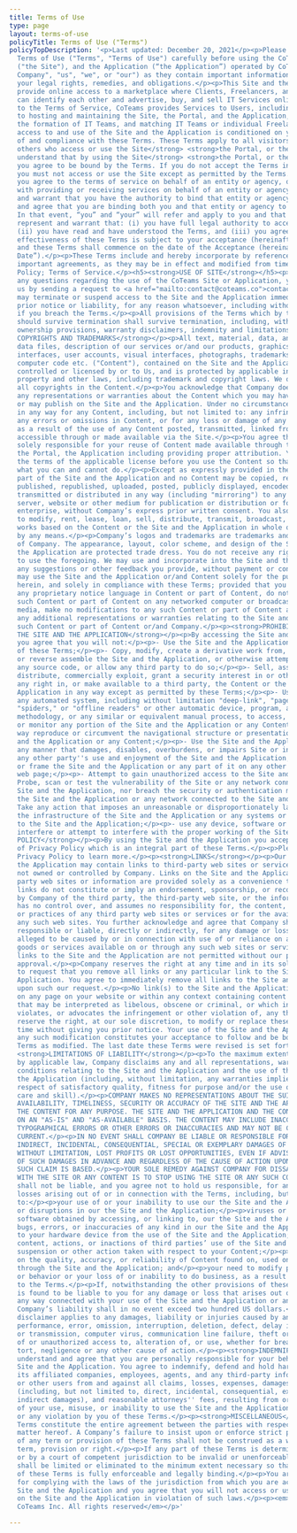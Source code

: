 ```yaml
---
title: Terms of Use
type: page
layout: terms-of-use
policyTitle: Terms of Use ("Terms")
policyTopDescription: '<p>Last updated: December 20, 2021</p><p>Please read these
  Terms of Use ("Terms", "Terms of Use") carefully before using the CoTeams website
  ("the Site"), and the Application (“the Application”) operated by CoTeams Inc. ("The
  Company", "us", "we", or "our") as they contain important information regarding
  your legal rights, remedies, and obligations.</p><p>This Site and the Application
  provide online access to a marketplace where Clients, Freelancers, and IT Teams
  can identify each other and advertise, buy, and sell IT Services online. Subject
  to the Terms of Service, CoTeams provides Services to Users, including but not limited
  to hosting and maintaining the Site, the Portal, and the Application, facilitating
  the formation of IT Teams, and matching IT Teams or individual Freelancers and Clients.</p><p><strong>Your
  access to and use of the Site and the Application is conditioned on your acceptance
  of and compliance with these Terms. These Terms apply to all visitors, users and
  others who access or use the Site</strong> <strong>the Portal, or the Application.</strong></p><p><strong>You
  understand that by using the Site</strong> <strong>the Portal, or the Application,
  you agree to be bound by the Terms. If you do not accept the Terms in its entirety,
  you must not access or use the Site except as permitted by the Terms.</strong></p><p>If
  you agree to the terms of service on behalf of an entity or agency, or in connection
  with providing or receiving services on behalf of an entity or agency, you represent
  and warrant that you have the authority to bind that entity or agency to the Terms
  and agree that you are binding both you and that entity or agency to the Terms.
  In that event, “you” and “your” will refer and apply to you and that entity or agency.</p><p>You
  represent and warrant that: (i) you have full legal authority to accept these Terms;
  (ii) you have read and have understood the Terms, and (iii) you agree on the Terms.</p><p>The
  effectiveness of these Terms is subject to your acceptance (hereinafter, the “Acceptance”),
  and these Terms shall commence on the date of the Acceptance (hereinafter, the “Effective
  Date”).</p><p>These Terms include and hereby incorporate by reference the following
  important agreements, as they may be in effect and modified from time to time: Privacy
  Policy; Terms of Service.</p><h5><strong>USE OF SITE</strong></h5><p>If you have
  any questions regarding the use of the CoTeams Site or Application, you may contact
  us by sending a request to <a href="mailto:contact@coteams.co">contact@coteams.co</a></p><p><strong>TERMINATION</strong></p><p>We
  may terminate or suspend access to the Site and the Application immediately, without
  prior notice or liability, for any reason whatsoever, including without limitation
  if you breach the Terms.</p><p>All provisions of the Terms which by their nature
  should survive termination shall survive termination, including, without limitation,
  ownership provisions, warranty disclaimers, indemnity and limitations of liability.</p><p><strong>CONTENT,
  COPYRIGHTS AND TRADEMARKS</strong></p><p>All text, material, data, and information,
  data files, description of our services or/and our products, graphics, images, user
  interfaces, user accounts, visual interfaces, photographs, trademarks, logos and
  computer code etc. ("Content"), contained on the Site and the Application is owned,
  controlled or licensed by or to Us, and is protected by applicable intellectual
  property and other laws, including trademark and copyright laws. We own and retains
  all copyrights in the Content.</p><p>You acknowledge that Company does not make
  any representations or warranties about the Content which you may have access to
  or may publish on the Site and the Application. Under no circumstances are We liable
  in any way for any Content, including, but not limited to: any infringing Content,
  any errors or omissions in Content, or for any loss or damage of any kind incurred
  as a result of the use of any Content posted, transmitted, linked from, or otherwise
  accessible through or made available via the Site.</p><p>You agree that you are
  solely responsible for your reuse of Content made available through the Site, Site,
  the Portal, the Application including providing proper attribution. You should review
  the terms of the applicable license before you use the Content so that you know
  what you can and cannot do.</p><p>Except as expressly provided in these Terms, no
  part of the Site and the Application and no Content may be copied, reproduced, modified,
  published, republished, uploaded, posted, publicly displayed, encoded, translated,
  transmitted or distributed in any way (including "mirroring") to any other computer,
  server, website or other medium for publication or distribution or for any commercial
  enterprise, without Company’s express prior written consent. You also agree not
  to modify, rent, lease, loan, sell, distribute, transmit, broadcast, or create derivative
  works based on the Content or the Site and the Application in whole or in part,
  by any means.</p><p>Company’s logos and trademarks are trademarks and the property
  of Company. The appearance, layout, color scheme, and design of the Site the Portal,
  the Application are protected trade dress. You do not receive any right or license
  to use the foregoing. We may use and incorporate into the Site and the Application
  any suggestions or other feedback you provide, without payment or condition.</p><p>You
  may use the Site and the Application or/and Content solely for the purposes specified
  herein, and solely in compliance with these Terms; provided that you not remove
  any proprietary notice language in Content or part of Content, do not copy or post
  such Content or part of Content on any networked computer or broadcast it in any
  media, make no modifications to any such Content or part of Content and not make
  any additional representations or warranties relating to the Site and the Application,
  such Content or part of Content or/and Company.</p><p><strong>PROHIBITED USE OF
  THE SITE AND THE APPLICATION</strong></p><p>By accessing the Site and the Application,
  you agree that you will not:</p><p>- Use the Site and the Application in violation
  of these Terms;</p><p>- Copy, modify, create a derivative work from, reverse engineer
  or reverse assemble the Site and the Application, or otherwise attempt to discover
  any source code, or allow any third party to do so;</p><p>- Sell, assign, sublicense,
  distribute, commercially exploit, grant a security interest in or otherwise transfer
  any right in, or make available to a third party, the Content or the Site and the
  Application in any way except as permitted by these Terms;</p><p>- Use or launch
  any automated system, including without limitation "deep-link", "page-scrape", "robots,"
  "spiders," or "offline readers" or other automatic device, program, algorithm or
  methodology, or any similar or equivalent manual process, to access, acquire, copy
  or monitor any portion of the Site and the Application or any Content, or in any
  way reproduce or circumvent the navigational structure or presentation of the Site
  and the Application or any Content;</p><p>- Use the Site and the Application in
  any manner that damages, disables, overburdens, or impairs Site or interferes with
  any other party''s use and enjoyment of the Site and the Application;</p><p>- Mirror
  or frame the Site and the Application or any part of it on any other web site or
  web page;</p><p>- Attempt to gain unauthorized access to the Site and the Application;</p><p>-
  Probe, scan or test the vulnerability of the Site or any network connected to the
  Site and the Application, nor breach the security or authentication measures on
  the Site and the Application or any network connected to the Site and the Application;</p><p>-
  Take any action that imposes an unreasonable or disproportionately large load on
  the infrastructure of the Site and the Application or any systems or networks connected
  to the Site and the Application;</p><p>- use any device, software or routine to
  interfere or attempt to interfere with the proper working of the Site and the Application.</p><p><strong>PRIVACY
  POLICY</strong></p><p>By using the Site and the Application you accept the terms
  of Privacy Policy which is an integral part of these Terms.</p><p>Please check our
  Privacy Policy to learn more.</p><p><strong>LINKS</strong></p><p>Our the Site and
  the Application may contain links to third-party web sites or services that are
  not owned or controlled by Company. Links on the Site and the Application to third
  party web sites or information are provided solely as a convenience to you.</p><p>Such
  links do not constitute or imply an endorsement, sponsorship, or recommendation
  by Company of the third party, the third-party web site, or the information there.</p><p>Company
  has no control over, and assumes no responsibility for, the content, privacy policies,
  or practices of any third party web sites or services or for the availability of
  any such web sites. You further acknowledge and agree that Company shall not be
  responsible or liable, directly or indirectly, for any damage or loss caused or
  alleged to be caused by or in connection with use of or reliance on any such content,
  goods or services available on or through any such web sites or services.</p><p>All
  links to the Site and the Application are not permitted without our prior written
  approval.</p><p>Company reserves the right at any time and in its sole discretion
  to request that you remove all links or any particular link to the Site and the
  Application. You agree to immediately remove all links to the Site and the Application
  upon such our request.</p><p>No link(s) to the Site and the Application may appear
  on any page on your website or within any context containing content or materials
  that may be interpreted as libelous, obscene or criminal, or which infringes, otherwise
  violates, or advocates the infringement or other violation of, any third party rights.</p><p><strong>CHANGES</strong></p><p>We
  reserve the right, at our sole discretion, to modify or replace these Terms at any
  time without giving you prior notice. Your use of the Site and the Application following
  any such modification constitutes your acceptance to follow and be bound by these
  Terms as modified. The last date these Terms were revised is set forth above.</p><p><strong>DISCLAIMER;</strong>
  <strong>LIMITATIONS OF LIABILITY</strong></p><p>To the maximum extent permitted
  by applicable law, Company disclaims any and all representations, warranties and
  conditions relating to the Site and the Application and the use of the Site and
  the Application (including, without limitation, any warranties implied by law in
  respect of satisfactory quality, fitness for purpose and/or the use of reasonable
  care and skill).</p><p>COMPANY MAKES NO REPRESENTATIONS ABOUT THE SUITABILITY, RELIABILITY,
  AVAILABILITY, TIMELINESS, SECURITY OR ACCURACY OF THE SITE AND THE APPLICATION OR
  THE CONTENT FOR ANY PURPOSE. THE SITE AND THE APPLICATION AND THE CONTENT ARE DELIVERED
  ON AN "AS-IS" AND "AS-AVAILABLE" BASIS. THE CONTENT MAY INCLUDE INACCURACIES OR
  TYPOGRAPHICAL ERRORS OR OTHER ERRORS OR INACCURACIES AND MAY NOT BE COMPLETE OR
  CURRENT.</p><p>IN NO EVENT SHALL COMPANY BE LIABLE OR RESPONSIBLE FOR ANY DIRECT,
  INDIRECT, INCIDENTAL, CONSEQUENTIAL, SPECIAL OR EXEMPLARY DAMAGES OF ANY KIND, INCLUDING
  WITHOUT LIMITATION, LOST PROFITS OR LOST OPPORTUNITIES, EVEN IF ADVISED OF THE POSSIBILITY
  OF SUCH DAMAGES IN ADVANCE AND REGARDLESS OF THE CAUSE OF ACTION UPON WHICH ANY
  SUCH CLAIM IS BASED.</p><p>YOUR SOLE REMEDY AGAINST COMPANY FOR DISSATISFACTION
  WITH THE SITE OR ANY CONTENT IS TO STOP USING THE SITE OR ANY SUCH CONTENT.</p><p>Company
  shall not be liable, and you agree not to hold us responsible, for any damages or
  losses arising out of or in connection with the Terms, including, but not limited
  to:</p><p>your use of or your inability to use our the Site and the Application;</p><p>delays
  or disruptions in our the Site and the Application;</p><p>viruses or other malicious
  software obtained by accessing, or linking to, our the Site and the Application;</p><p>glitches,
  bugs, errors, or inaccuracies of any kind in our the Site and the Application;</p><p>damage
  to your hardware device from the use of the Site and the Application;</p><p>the
  content, actions, or inactions of third parties’ use of the Site and the Application;</p><p>a
  suspension or other action taken with respect to your Content;</p><p>your reliance
  on the quality, accuracy, or reliability of Content found on, used on, or made available
  through the Site and the Application; and</p><p>your need to modify practices, content,
  or behavior or your loss of or inability to do business, as a result of changes
  to the Terms.</p><p>If, notwithstanding the other provisions of these Terms, Company
  is found to be liable to you for any damage or loss that arises out of or is in
  any way connected with your use of the Site and the Application or any Content,
  Company’s liability shall in no event exceed two hundred US dollars.</p><p>The above
  disclaimer applies to any damages, liability or injuries caused by any failure of
  performance, error, omission, interruption, deletion, defect, delay in operation
  or transmission, computer virus, communication line failure, theft or destruction
  of or unauthorized access to, alteration of, or use, whether for breach of contract,
  tort, negligence or any other cause of action.</p><p><strong>INDEMNIFICATION</strong></p><p>You
  understand and agree that you are personally responsible for your behavior on the
  Site and the Application. You agree to indemnify, defend and hold harmless Company,
  its affiliated companies, employees, agents, and any third-party information providers
  or other users from and against all claims, losses, expenses, damages and costs
  (including, but not limited to, direct, incidental, consequential, exemplary and
  indirect damages), and reasonable attorneys'' fees, resulting from or arising out
  of your use, misuse, or inability to use the Site and the Application or the Content,
  or any violation by you of these Terms.</p><p><strong>MISCELLANEOUS</strong></p><p>These
  Terms constitute the entire agreement between the parties with respect to the subject
  matter hereof. A Company’s failure to insist upon or enforce strict performance
  of any term or provision of these Terms shall not be construed as a waiver of any
  term, provision or right.</p><p>If any part of these Terms is determined in arbitration
  or by a court of competent jurisdiction to be invalid or unenforceable, that part
  shall be limited or eliminated to the minimum extent necessary so that the remainder
  of these Terms is fully enforceable and legally binding.</p><p>You are responsible
  for complying with the laws of the jurisdiction from which you are accessing the
  Site and the Application and you agree that you will not access or use the information
  on the Site and the Application in violation of such laws.</p><p><em>Copyright 2021
  CoTeams Inc. All rights reserved</em></p>'

---
```

